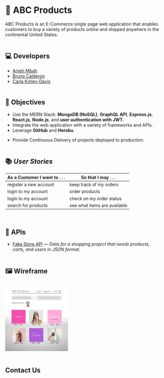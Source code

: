 # 🏬 ABC Products

ABC Products is an E-Commerce single page web application that enables customers to buy a variety of products online and shipped anywhere in the continental United States.
<br/><br/>

## 💻 Developers

* [Anjeh Mbah](https://github.com/Anjeh24)
* [Bruno Calderon](https://github.com/bruno192000)
* [Carla Kinley-Davis](https://github.com/ckinleydavis)
<br/><br/>

## 🎯 Objectives

* Use the MERN Stack: **MongoDB (NoSQL)**, **GraphQL API**, **Express.js**, **React.js**, **Node.js**, and **user authentication with JWT**.
* Integrate the web application with a variety of frameworks and APIs.
* Leverage **GitHub** and **Heroku**.
<!-- * Algorithmic development using T-SQL (**MS SQL Server**) and **JavaScript**. -->
* Provide Continuous Delivery of projects deployed to production.
<br/><br/>

## 📚 _User Stories_
As a Customer I want to . . . | So that I may . . .
----------------------------- | -----------------------------
register a new account        | keep track of my orders
login to my account           | order products
login to my account           | check on my order status
search for products           | see what items are available
<br/>

## 🔌 APIs

* [Fake Store API](https://fakestoreapi.com/) — _Data for a shopping project that needs products, carts, and users in JSON format._
<br/><br/>

## 🖼️ Wireframe
<br/>
<img src="./client/public/images/abc-products-ecommerce-wireframe.png" height="40%" width="40%" alt="Wireframe for ABC Products">
<br/><br/>


## Contact Us